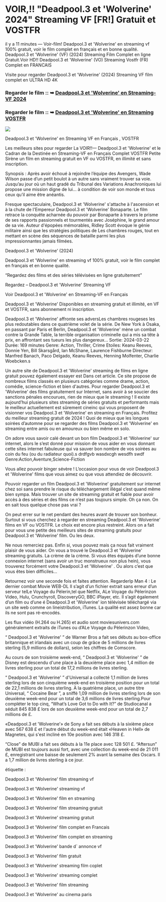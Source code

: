 # VOIR,!! "Deadpool.3 et 'Wolverine' 2024" Streaming VF [FR!] Gratuit et VOSTFR

il y a 11 minutes — Voir-film! Deadpool.3 et 'Wolverine' en streaming vf 100% gratuit, voir le film complet en français et en bonne qualité. Deadpool.3 et 'Wolverine' (VF) (2024) Streaming Film Complet en ligne Gratuit.Voir HD!! Deadpool.3 et 'Wolverine' (VO) Streaming Vostfr (FR) Complet en FRANCAIS

Visite pour regarder Deadpool.3 et 'Wolverine' (2024) Streaming VF film complet en ULTRA HD 4K

### Regarder le film :: ➥ [Deadpool.3 et 'Wolverine' en Streaming-VF 2024](https://t.co/S4rnQn6gAa)

### Regarder le film :: ➥ [Deadpool.3 et 'Wolverine' en Streaming VOSTFR](https://t.co/S4rnQn6gAa)

<p dir="auto"><a href="https://t.co/S4rnQn6gAa" title="PLAYNOW" rel="nofollow"><img src="https://i.imgur.com/jhNGoEt.gif" style="max-width: 100%;"></a></p>

Deadpool.3 et 'Wolverine' en Streaming VF en Français , VOSTFR

Les meilleurs sites pour regarder La VOIR!!— Deadpool.3 et 'Wolverine' et le Cadran de la Destinée en Streaming-VF en Français Complet VOSTFR Petite Sirène un film en streaming gratuit en VF ou VOSTFR, en illimité et sans inscription.

Synopsis : Après avoir échoué à rejoindre l’équipe des Avengers, Wade Wilson passe d’un petit boulot à un autre sans vraiment trouver sa voie. Jusqu’au jour où un haut gradé du Tribunal des Variations Anachroniques lui propose une mission digne de lui… à condition de voir son monde et tous ceux qu’il aime être anéantis.

Fresque spectaculaire, Deadpool.3 et 'Wolverine' s'attache à l'ascension et à la chute de l'Empereur Deadpool.3 et 'Wolverine' Bonaparte. Le film retrace la conquête acharnée du pouvoir par Bonaparte à travers le prisme de ses rapports passionnels et tourmentés avec Joséphine, le grand amour de sa vie. Auteur d'épopées mémorables, Ridley Scott évoque le génie militaire ainsi que les stratégies politiques de Les chambres rouges, tout en mettant en scène des séquences de bataille parmi les plus impressionnantes jamais filmées.

Deadpool.3 et 'Wolverine' (2024)

Deadpool.3 et 'Wolverine' en streaming vf 100% gratuit, voir le film complet en français et en bonne qualité.

“Regardez des films et des séries télévisées en ligne gratuitement”

Regardez – Deadpool.3 et 'Wolverine' Streaming VF

Voir Deadpool.3 et 'Wolverine' en Streaming-VF en Français

Deadpool.3 et 'Wolverine' Disponibles en streaming gratuit et illimité, en VF et VOSTFR, sans abonnement ni inscription.

Deadpool.3 et 'Wolverine' affronte ses adversLes chambres rougeses les plus redoutables dans ce quatrième volet de la série. De New York à Osaka, en passant par Paris et Berlin, Deadpool.3 et 'Wolverine' mène un combat contre la Grande Table, la terrible organisation criminelle qui a mis sa tête à prix, en affrontant ses tueurs les plus dangereux... Sortie: 2024-03-22 Durée: 169 minutes Genre: Action, Thriller, Crime Etoiles: Keanu Reeves, Donnie Yen, Bill Skarsgård, Ian McShane, Laurence Fishburne Directeur: Manfred Banach, Paco Delgado, Keanu Reeves, Henning Molfenter, Charlie Woebcken.s

Un autre site de Deadpool.3 et 'Wolverine' streaming de films en ligne gratuit pouvez également essayer est Dans cet article. Ce site propose de nombreux films classés en plusieurs catégories comme drame, action, comédie, science-fiction et bien d'autres. Pour regarder Deadpool.3 et 'Wolverine' des films gratuitement sur Internet, sans avoir à se soucier des sanctions pénales encourues, rien de mieux que le streaming ! Il existe aujourd’hui plusieurs sites streaming de séries gratuits et performants mais le meilleur actuellement est sûrement cineinc qui vous proposent de visionner vos Deadpool.3 et 'Wolverine' en streaming en Français. Profitez du meilleur streaming gratuit de 2024 ! Quoi de mieux que les longues soirées d’automne pour se regarder des films Deadpool.3 et 'Wolverine' en streaming entre amis ou en amoureux ou bien même en solo.

On adore vous savoir calé devant un bon film Deadpool.3 et 'Wolverine' sur internet, alors le s’est donné pour mission de vous aider en vous donnant cette sites internet fabuleuse qui va sauver bon nombre de vos soirées au coin du feu (ou du radiateur quoi).s drdfgvb wasdxcgh wesdfh swdf Genre:Action,Aventure,Science-Fiction

Vous allez pouvoir binger sévère ! L’occasion pour vous de voir Deadpool.3 et 'Wolverine' films que vous aimez ou que vous attendiez de découvrir.

Pouvoir regarder un film Deadpool.3 et 'Wolverine' gratuitement sur internet chez soi sans prendre le risque du téléchargement illégal c’est quand même bien sympa. Mais trouver un site de streaming gratuit et fiable pour avoir accès à des séries et des films ce n’est pas toujours simple. Oh ça non. On en sait tous quelque chose pas vrai ?

On peut errer sur le net pendant des heures avant de trouver son bonheur. Surtout si vous cherchez à regarder en streaming Deadpool.3 et 'Wolverine' films en VF ou VOSTFR. Le choix est encore plus restreint. Alors on a fait pour vous une petite des meilleurs sites de streaming gratuits pour Deadpool.3 et 'Wolverine' film. Ou les deux.

Ne nous remerciez pas. Enfin si, vous pouvez mais ça nous fait vraiment plaisir de vous aider. On vous a trouvé le Deadpool.3 et 'Wolverine' streaming gratuits. La crème de la crème. Si vous êtes équipés d’une bonne connexion internet (sans avoir un truc monstrueux non plus hein), vous trouverez forcément votre Deadpool.3 et 'Wolverine' . Ou alors c’est que vous êtes bien difficiles…

Retournez voir une seconde fois et faites attention. RegarderIp Man 4 : Le dernier combat Movie WEB-DL Il s’agit d’un fichier extrait sans erreur d’un serveur telLe Voyage du Pèlerin,tel que Netflix, ALe Voyage du Pèlerinzon Video, Hulu, Crunchyroll, DiscoveryGO, BBC iPlayer, etc. Il s’agit également d’un film ou d’une é Deadpool.3 et 'Wolverine' ion télévisée téléchargé via un site web comme on lineistribution, iTunes. La qualité est assez bonne car ils ne sont pas ré-encodés.

Les flux vidéo (H.264 ou H.265) et audio sont moviesunivers.com généralement extraits de iTunes ou d’ALe Voyage du Pèlerinzon Video,

“ Deadpool.3 et 'Wolverine' ” de Warner Bros a fait ses débuts au box-office britannique et irlandais avec un coup de grâce de 5 millions de livres sterling (5,9 millions de dollars), selon les chiffres de Comscore.

Au cours de son troisième week-end, “ Deadpool.3 et 'Wolverine' ” de Disney est descendu d'une place à la deuxième place avec 1,4 million de livres sterling pour un total de 17,2 millions de livres sterling.

“ Deadpool.3 et 'Wolverine' ” d'Universal a collecté 1,1 million de livres sterling lors de son cinquième week-end en troisième position pour un total de 22,1 millions de livres sterling. À la quatrième place, un autre titre Universal, “ Cocaine Bear ”, a sniffé 1,09 million de livres sterling lors de son deuxième week-end pour un total de 3,6 millions de livres sterling.Pour compléter le top cinq, “What’s Love Got to Do with It?” de Studiocanal a séduit 845 838 £ lors de son deuxième week-end pour un total de 2,7 millions de £.

«Deadpool.3 et 'Wolverine'» de Sony a fait ses débuts à la sixième place avec 567 638 £ et l'autre début du week-end était «Heaven in Hell» de Magnetes, qui s'est incliné en 10e position avec 146 318 £.

“Close” de MUBI a fait ses débuts à la 11e place avec 128 501 £. “Aftersun” de MUBI est toujours aussi fort, avec une collection du week-end de 21 011 £, enregistrant une baisse de seulement 2% avant la semaine des Oscars. Il a 1,7 million de livres sterling à ce jour.

étiquette :

Deadpool.3 et 'Wolverine' film streaming vf

Deadpool.3 et 'Wolverine' streaming vf

Deadpool.3 et 'Wolverine' film en streaming

Deadpool.3 et 'Wolverine' film streaming gratuit

Deadpool.3 et 'Wolverine' streaming gratuit

Deadpool.3 et 'Wolverine' film complet en Francais

Deadpool.3 et 'Wolverine' film complet en streaming

Deadpool.3 et 'Wolverine' bande d` annonce vf

Deadpool.3 et 'Wolverine' film gratuit

Deadpool.3 et 'Wolverine' streaming film coplet

Deadpool.3 et 'Wolverine' streaming complet

Deadpool.3 et 'Wolverine' film streaming

Deadpool.3 et 'Wolverine' au cinema paris
